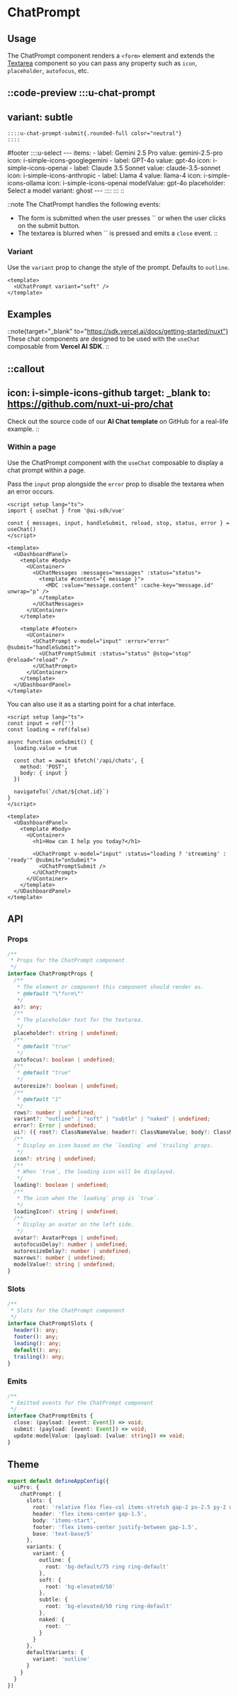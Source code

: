 # ChatPrompt

## Usage

The ChatPrompt component renders a `<form>` element and extends the [Textarea](https://ui.nuxt.com/components/textarea) component so you can pass any property such as `icon`, `placeholder`, `autofocus`, etc.

::code-preview
  :::u-chat-prompt
  ---
  variant: subtle
  ---
    ::::u-chat-prompt-submit{.rounded-full color="neutral"}
    ::::
  
  #footer
    ::::u-select
    ---
    items:
      - label: Gemini 2.5 Pro
        value: gemini-2.5-pro
        icon: i-simple-icons-googlegemini
      - label: GPT-4o
        value: gpt-4o
        icon: i-simple-icons-openai
      - label: Claude 3.5 Sonnet
        value: claude-3.5-sonnet
        icon: i-simple-icons-anthropic
      - label: Llama 4
        value: llama-4
        icon: i-simple-icons-ollama
    icon: i-simple-icons-openai
    modelValue: gpt-4o
    placeholder: Select a model
    variant: ghost
    ---
    ::::
  :::
::

::note
The ChatPrompt handles the following events:

- The form is submitted when the user presses `` or when the user clicks on the submit button.
- The textarea is blurred when `` is pressed and emits a `close` event.
::

### Variant

Use the `variant` prop to change the style of the prompt. Defaults to `outline`.

```vue
<template>
  <UChatPrompt variant="soft" />
</template>
```

## Examples

::note{target="_blank" to="https://sdk.vercel.ai/docs/getting-started/nuxt"}
These chat components are designed to be used with the `useChat` composable from **Vercel AI SDK**.
::

::callout
---
icon: i-simple-icons-github
target: _blank
to: https://github.com/nuxt-ui-pro/chat
---
Check out the source code of our **AI Chat template** on GitHub for a real-life example.
::

### Within a page

Use the ChatPrompt component with the `useChat` composable to display a chat prompt within a page.

Pass the `input` prop alongside the `error` prop to disable the textarea when an error occurs.

```vue [pages/[id\\].vue] {4,21,23}
<script setup lang="ts">
import { useChat } from '@ai-sdk/vue'

const { messages, input, handleSubmit, reload, stop, status, error } = useChat()
</script>

<template>
  <UDashboardPanel>
    <template #body>
      <UContainer>
        <UChatMessages :messages="messages" :status="status">
          <template #content="{ message }">
            <MDC :value="message.content" :cache-key="message.id" unwrap="p" />
          </template>
        </UChatMessages>
      </UContainer>
    </template>

    <template #footer>
      <UContainer>
        <UChatPrompt v-model="input" :error="error" @submit="handleSubmit">
          <UChatPromptSubmit :status="status" @stop="stop" @reload="reload" />
        </UChatPrompt>
      </UContainer>
    </template>
  </UDashboardPanel>
</template>
```

You can also use it as a starting point for a chat interface.

```vue [pages/index.vue] {23,25}
<script setup lang="ts">
const input = ref('')
const loading = ref(false)

async function onSubmit() {
  loading.value = true

  const chat = await $fetch('/api/chats', {
    method: 'POST',
    body: { input }
  })

  navigateTo(`/chat/${chat.id}`)
}
</script>

<template>
  <UDashboardPanel>
    <template #body>
      <UContainer>
        <h1>How can I help you today?</h1>

        <UChatPrompt v-model="input" :status="loading ? 'streaming' : 'ready'" @submit="onSubmit">
          <UChatPromptSubmit />
        </UChatPrompt>
      </UContainer>
    </template>
  </UDashboardPanel>
</template>
```

## API

### Props

```ts
/**
 * Props for the ChatPrompt component
 */
interface ChatPromptProps {
  /**
   * The element or component this component should render as.
   * @default "\"form\""
   */
  as?: any;
  /**
   * The placeholder text for the textarea.
   */
  placeholder?: string | undefined;
  /**
   * @default "true"
   */
  autofocus?: boolean | undefined;
  /**
   * @default "true"
   */
  autoresize?: boolean | undefined;
  /**
   * @default "1"
   */
  rows?: number | undefined;
  variant?: "outline" | "soft" | "subtle" | "naked" | undefined;
  error?: Error | undefined;
  ui?: ({ root?: ClassNameValue; header?: ClassNameValue; body?: ClassNameValue; footer?: ClassNameValue; base?: ClassNameValue; } & { ...; }) | undefined;
  /**
   * Display an icon based on the `leading` and `trailing` props.
   */
  icon?: string | undefined;
  /**
   * When `true`, the loading icon will be displayed.
   */
  loading?: boolean | undefined;
  /**
   * The icon when the `loading` prop is `true`.
   */
  loadingIcon?: string | undefined;
  /**
   * Display an avatar on the left side.
   */
  avatar?: AvatarProps | undefined;
  autofocusDelay?: number | undefined;
  autoresizeDelay?: number | undefined;
  maxrows?: number | undefined;
  modelValue?: string | undefined;
}
```

### Slots

```ts
/**
 * Slots for the ChatPrompt component
 */
interface ChatPromptSlots {
  header(): any;
  footer(): any;
  leading(): any;
  default(): any;
  trailing(): any;
}
```

### Emits

```ts
/**
 * Emitted events for the ChatPrompt component
 */
interface ChatPromptEmits {
  close: (payload: [event: Event]) => void;
  submit: (payload: [event: Event]) => void;
  update:modelValue: (payload: [value: string]) => void;
}
```

## Theme

```ts [app.config.ts]
export default defineAppConfig({
  uiPro: {
    chatPrompt: {
      slots: {
        root: 'relative flex flex-col items-stretch gap-2 px-2.5 py-2 w-full rounded-lg backdrop-blur',
        header: 'flex items-center gap-1.5',
        body: 'items-start',
        footer: 'flex items-center justify-between gap-1.5',
        base: 'text-base/5'
      },
      variants: {
        variant: {
          outline: {
            root: 'bg-default/75 ring ring-default'
          },
          soft: {
            root: 'bg-elevated/50'
          },
          subtle: {
            root: 'bg-elevated/50 ring ring-default'
          },
          naked: {
            root: ''
          }
        }
      },
      defaultVariants: {
        variant: 'outline'
      }
    }
  }
})
```

